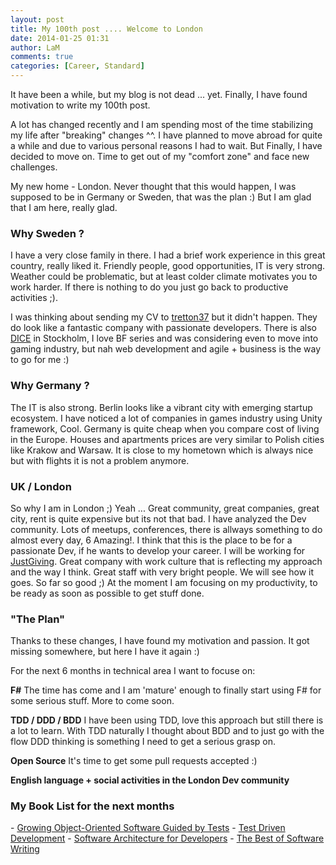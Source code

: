 ```yaml
---
layout: post
title: My 100th post .... Welcome to London
date: 2014-01-25 01:31
author: LaM
comments: true
categories: [Career, Standard]
---
```

It have been a while, but my blog is not dead ... yet. Finally, I have found motivation to write my 100th post.

A lot has changed recently and I am spending most of the time stabilizing my life after "breaking" changes ^^.  I have planned to move abroad for quite a while and due to various personal reasons I had to wait.  But Finally, I have decided to move on. Time to get out of my "comfort zone" and face new challenges.

My new home - London.  Never thought that this would happen, I was supposed to be in Germany or Sweden, that was the plan :) But I am glad that I am here, really glad.

<h3>Why Sweden ?</h3>
I have a very close family in there. I had a brief work experience in this great country, really liked it. Friendly people, good opportunities, IT is very strong. Weather could be problematic, but at least colder climate motivates you to work harder. If there is nothing to do you just go back to productive activities ;).

I was thinking about sending my CV to <a href="http://www.tretton37.com">tretton37</a> but it didn't happen. They do look like a fantastic company with passionate developers. There is also <a href="http://www.dice.se">DICE</a> in Stockholm, I love BF series and was considering even to move into gaming industry, but nah web development and agile + business is the way to go for me :) 

<h3>Why Germany ?</h3>
The IT is also strong. Berlin looks like a vibrant city with emerging startup ecosystem. I have noticed a lot of companies in games industry using Unity framework, Cool. Germany is quite cheap when you compare cost of living in the Europe. Houses and apartments prices are very similar to Polish cities like Krakow and Warsaw. It is close to my hometown which is always nice but with flights it is not a problem anymore.

<h3>UK / London</h3>
So why I am in London ;) Yeah ... 
Great community, great companies, great city, rent is quite expensive but its not that bad. I have analyzed the Dev community. Lots of meetups, conferences, there is allways something to do almost every day, 6 Amazing!. I think that this is the place to be for a passionate Dev, if he wants to develop your career. I will be working for <a href="http://www.justgiving.com/">JustGiving</a>. Great company with work culture that is reflecting my approach and the way I think. Great staff with very bright people. We will see how it goes. So far so good ;) At the moment I am focusing on my productivity, to be ready as soon as possible to get stuff done. 

<h3>"The Plan"</h3>

Thanks to these changes, I have found my motivation and passion. It got missing somewhere, but here I have it again :)

For the next 6 months in technical area I want to focuse on:

<b>F#</b>
The time has come and I am 'mature' enough to finally start using F# for some serious stuff. More to come soon.

<b>TDD / DDD / BDD</b>
I have been using TDD, love this approach but still there is a lot to learn. With TDD naturally I thought about BDD and to just go with the flow DDD thinking is something I need to get a serious grasp on.

<b>Open Source</b>
It's time to get some pull requests accepted :)

<b>English language + social activities in the London Dev community</b>

<h3>My Book List for the next months</h3>
- <a href="http://www.growing-object-oriented-software.com/">Growing Object-Oriented Software Guided by Tests</a>
- <a href="http://www.amazon.co.uk/Test-Driven-Development-Addison-Wesley-Signature/dp/0321146530">Test Driven Development</a>
- <a href="https://leanpub.com/software-architecture-for-developers">Software Architecture for Developers</a>
- <a href="http://joelonsoftware.com/articles/BestSoftwareWriting.html">The Best of Software Writing</a>
